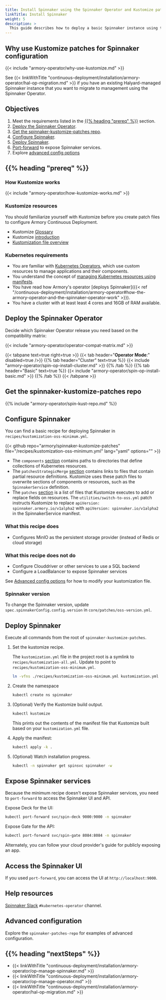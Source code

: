 ```yaml
---
title: Install Spinnaker using the Spinnaker Operator and Kustomize patches
linkTitle: Install Spinnaker
weight: 5
description: >
  This guide describes how to deploy a basic Spinnaker instance using the Spinnaker Operator and Kustomize patches. You can use this basic instance for testing or as a starting point for configuring advanced features.
---
```


## Why use Kustomize patches for Spinnaker configuration

{{< include "armory-operator/why-use-kustomize.md" >}}

See {{< linkWithTitle "continuous-deployment/installation/armory-operator/hal-op-migration.md" >}} if you have an existing Halyard-managed Spinnaker instance that you want to migrate to management using the Spinnaker Operator.

## Objectives

1. Meet the requirements listed in the [{{% heading "prereq" %}}](#before-you-begin) section.
1. [Deploy the Spinnaker Operator](#deploy-the-spinnaker-operator).
1. [Get the spinnaker-kustomize-patches repo](#get-the-spinnaker-kustomize-patches-repo).
1. [Configure Spinnaker](#configure-spinnaker).
1. [Deploy Spinnaker](#deploy-spinnaker).
1. [Port-forward](#port-forward-to-expose-spinnaker-services-locally) to expose Spinnaker services.
1. Explore [advanced config options](#advanced-config-options)

## {{% heading "prereq" %}}

### How Kustomize works

{{< include "armory-operator/how-kustomize-works.md" >}}

### Kustomize resources

You should familiarize yourself with Kustomize before you create patch files to configure Armory Continuous Deployment.

* Kustomize [Glossary](https://kubectl.docs.kubernetes.io/references/kustomize/glossary/)
* Kustomize [introduction](https://kubectl.docs.kubernetes.io/guides/introduction/kustomize/)
* [Kustomization file overview](https://kubectl.docs.kubernetes.io/references/kustomize/kustomization/)

### Kubernetes requirements

* You are familiar with [Kubernetes Operators](https://kubernetes.io/docs/concepts/extend-kubernetes/operator/), which use custom resources to manage applications and their components.
* You understand the concept of [managing Kubernetes resources using manifests](https://kubernetes.io/docs/concepts/cluster-administration/manage-deployment/).
* You have read how Armory's operator [deploys Spinnaker]({{< ref "/continuous-deployment/installation/armory-operator#how-the-armory-operator-and-the-spinnaker-operator-work" >}}).
* You have a cluster with at least least 4 cores and 16GB of RAM available.


## Deploy the Spinnaker Operator 

Decide which Spinnaker Operator release you need based on the compatibility matrix:

{{< include "armory-operator/operator-compat-matrix.md" >}}

{{< tabpane text=true right=true >}}
{{< tab header="**Operator Mode**:" disabled=true />}}
{{% tab header="Cluster" text=true %}}
{{< include "armory-operator/spin-op-install-cluster.md" >}}
{{% /tab %}}
{{% tab header="Basic" text=true %}}
{{< include "armory-operator/spin-op-install-basic.md" >}}
{{% /tab %}}
{{< /tabpane >}}


## Get the spinnaker-kustomize-patches repo

{{% include "armory-operator/spin-kust-repo.md" %}}

## Configure Spinnaker

You can find a basic recipe for deploying Spinnaker in `recipes/kustomization-oss-minimum.yml`.

{{< github repo="armory/spinnaker-kustomize-patches" file="/recipes/kustomization-oss-minimum.yml" lang="yaml" options="" >}}

* The `components` [section](https://kubectl.docs.kubernetes.io/guides/config_management/components/)
  contains paths to directories that define collections of Kubernetes resources.
* The `patchesStrategicMerge` [section](https://kubectl.docs.kubernetes.io/references/kustomize/kustomization/patchesstrategicmerge/) contains links to files that contain partial resource definitions. Kustomize uses these patch files to overwrite sections of components or resources, such as the `SpinnakerService` definition.
* The `patches` [section](https://kubectl.docs.kubernetes.io/references/kustomize/kustomization/patches/) is a list of files that Kustomize executes to add or replace fields on resources. The `utilities/switch-to-oss.yml` patch instructs Kustomize to replace `apiVersion: spinnaker.armory.io/v1alpha2` with `apiVersion: spinnaker.io/v1alpha2` in the SpinnakerService manifest.

### What this recipe does

* Configures MinIO as the persistent storage provider (instead of Redis or cloud storage)

### What this recipe does not do

* Configure Clouddriver or other services to use a SQL backend
* Configure a LoadBalancer to expose Spinnaker services

See [Advanced config options](#advanced-config-options) for how to modify your kustomization file.

### Spinnaker version

To change the Spinnaker version, update `spec.spinnakerConfig.config.version` in `core/patches/oss-version.yml`.

## Deploy Spinnaker

Execute all commands from the root of `spinnaker-kustomize-patches`.

1. Set the kustomize recipe.

   The `kustomization.yml` file in the project root is a symlink to `recipes/kustomization-all.yml`.  Update to point to `recipes/kustomization-oss-minimum.yml`.

   ```bash
   ln -vfns ./recipes/kustomization-oss-minimum.yml kustomization.yml
   ```

1. Create the namespace

   ```bash
   kubectl create ns spinnaker
   ```

1. (Optional) Verify the Kustomize build output.

   ```bash
   kubectl kustomize
   ```

   This prints out the contents of the manifest file that Kustomize built based on your `kustomization.yml` file.

1. Apply the manifest:

   ```bash
   kubectl apply -k .
   ```

1. (Optional) Watch installation progress.

   ```bash
   kubectl -n spinnaker get spinsvc spinnaker -w
   ```

## Expose Spinnaker services

Because the minimum recipe doesn't expose Spinnaker services, you need to `port-forward` to access the Spinnaker UI and API.

Expose Deck for the UI:

```bash
kubectl port-forward svc/spin-deck 9000:9000 -n spinnaker
```

Expose Gate for the API:

```bash
kubectl port-forward svc/spin-gate 8084:8084 -n spinnaker
```

Alternately, you can follow your cloud provider's guide for publicly exposing an app.

## Access the Spinnaker UI

If you used `port-forward`, you can access the UI at `http://localhost:9000`.

## Help resources

[Spinnaker Slack](https://join.spinnaker.io/) `#kubernetes-operator` channel.

## Advanced configuration

Explore the `spinnaker-patches-repo` for examples of advanced configuration.

## {{% heading "nextSteps" %}}

* {{< linkWithTitle "continuous-deployment/installation/armory-operator/op-manage-spinnaker.md" >}}
* {{< linkWithTitle "continuous-deployment/installation/armory-operator/op-manage-operator.md" >}}
* {{< linkWithTitle "continuous-deployment/installation/armory-operator/hal-op-migration.md" >}}
